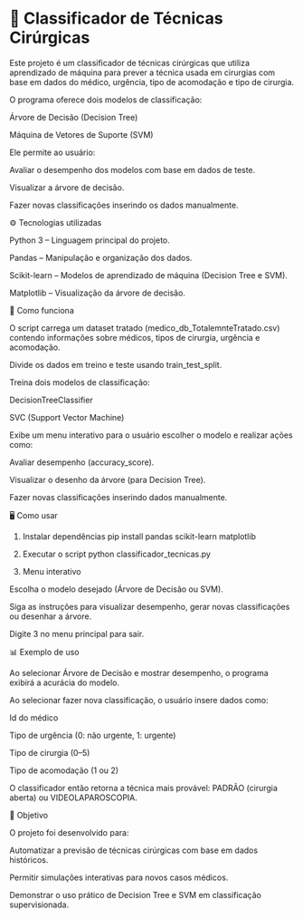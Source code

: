 # 🏥 Classificador de Técnicas Cirúrgicas


Este projeto é um classificador de técnicas cirúrgicas que utiliza aprendizado de máquina para prever a técnica usada em cirurgias com base em dados do médico, urgência, tipo de acomodação e tipo de cirurgia.

O programa oferece dois modelos de classificação:

Árvore de Decisão (Decision Tree)

Máquina de Vetores de Suporte (SVM)

Ele permite ao usuário:

Avaliar o desempenho dos modelos com base em dados de teste.

Visualizar a árvore de decisão.

Fazer novas classificações inserindo os dados manualmente.

⚙️ Tecnologias utilizadas

Python 3 – Linguagem principal do projeto.

Pandas – Manipulação e organização dos dados.

Scikit-learn – Modelos de aprendizado de máquina (Decision Tree e SVM).

Matplotlib – Visualização da árvore de decisão.

📝 Como funciona

O script carrega um dataset tratado (medico_db_TotalemnteTratado.csv) contendo informações sobre médicos, tipos de cirurgia, urgência e acomodação.

Divide os dados em treino e teste usando train_test_split.

Treina dois modelos de classificação:

DecisionTreeClassifier

SVC (Support Vector Machine)

Exibe um menu interativo para o usuário escolher o modelo e realizar ações como:

Avaliar desempenho (accuracy_score).

Visualizar o desenho da árvore (para Decision Tree).

Fazer novas classificações inserindo dados manualmente.

🖥️ Como usar
1. Instalar dependências
pip install pandas scikit-learn matplotlib

2. Executar o script
python classificador_tecnicas.py

3. Menu interativo

Escolha o modelo desejado (Árvore de Decisão ou SVM).

Siga as instruções para visualizar desempenho, gerar novas classificações ou desenhar a árvore.

Digite 3 no menu principal para sair.

📊 Exemplo de uso

Ao selecionar Árvore de Decisão e mostrar desempenho, o programa exibirá a acurácia do modelo.

Ao selecionar fazer nova classificação, o usuário insere dados como:

Id do médico

Tipo de urgência (0: não urgente, 1: urgente)

Tipo de cirurgia (0–5)

Tipo de acomodação (1 ou 2)

O classificador então retorna a técnica mais provável: PADRÃO (cirurgia aberta) ou VIDEOLAPAROSCOPIA.

🎯 Objetivo

O projeto foi desenvolvido para:

Automatizar a previsão de técnicas cirúrgicas com base em dados históricos.

Permitir simulações interativas para novos casos médicos.

Demonstrar o uso prático de Decision Tree e SVM em classificação supervisionada.
